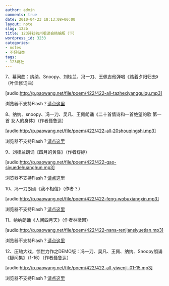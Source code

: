 ```yaml
---
author: admin
comments: true
date: 2010-04-23 18:13:08+00:00
layout: note
slug: 123b
title: 123诗社杭州唱读会精编版（下）
wordpress_id: 3233
categories:
- notes
- 不好归类
tags:
- 123诗社
---
```


7、幕间曲：纳纳、Snoopy、刘桂兰、冯一刀、王佩吉他弹唱《踏着夕阳归去》（叶佳修词曲）

[audio:http://p.paowang.net/file/poem/422/422-all-tazhexiyangguiqu.mp3]

浏览器不支持Flash？[请点这里](http://p.paowang.net/file/poem/422/422-all-tazhexiyangguiqu.mp3)

8、纳纳、snoopy、冯一刀、吴凡、王佩朗诵《二十首情诗和一首绝望的歌 第一首 女人的身体》（作者聂鲁达）

[audio:http://p.paowang.net/file/poem/422/422-all-20shouqingshi.mp3]

浏览器不支持Flash？[请点这里](http://p.paowang.net/file/poem/422/422-all-20shouqingshi.mp3)

9、刘桂兰朗诵《四月的黄昏》（作者舒婷）

[audio:http://p.paowang.net/file/poem/422/422-gao-siyuedehuanghun.mp3]

浏览器不支持Flash？[请点这里](http://p.paowang.net/file/poem/422/422-gao-siyuedehuanghun.mp3)

10、冯一刀朗诵《我不相信》（作者？）

[audio:http://p.paowang.net/file/poem/422/422-feng-wobuxiangxin.mp3]

浏览器不支持Flash？[请点这里](http://p.paowang.net/file/poem/422/422-feng-wobuxiangxin.mp3)

11、纳纳朗诵《人间四月天》（作者林徽因）

[audio:http://p.paowang.net/file/poem/422/422-nana-renjiansiyuetian.mp3]

浏览器不支持Flash？[请点这里](http://p.paowang.net/file/poem/422/422-nana-renjiansiyuetian.mp3)

12、压轴大戏，惊世力作之DEMO版：冯一刀、吴凡、王佩、纳纳、Snoopy朗诵《疑问集》（1-16）（作者聂鲁达）

[audio:http://p.paowang.net/file/poem/422/422-all-yiwenji-01-15.mp3]

浏览器不支持Flash？[请点这里](http://p.paowang.net/file/poem/422/422-all-yiwenji-01-15.mp3)
